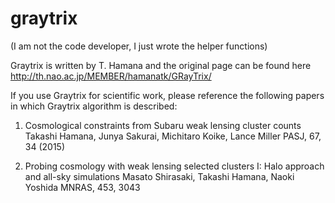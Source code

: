 # graytrix
(I am not the code developer, I just wrote the helper functions)

Graytrix is written by T. Hamana and the original page can be found here http://th.nao.ac.jp/MEMBER/hamanatk/GRayTrix/

If you use Graytrix for scientific work, please reference the following papers in which Graytrix algorithm is described:

1. Cosmological constraints from Subaru weak lensing cluster counts
Takashi Hamana, Junya Sakurai, Michitaro Koike, Lance Miller
PASJ, 67, 34 (2015)

2. Probing cosmology with weak lensing selected clusters I: Halo approach and all-sky simulations
Masato Shirasaki, Takashi Hamana, Naoki Yoshida
MNRAS, 453, 3043
